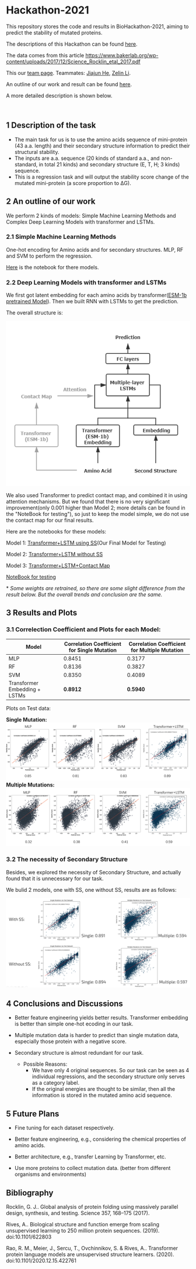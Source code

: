 # Hackathon-2021


This repository stores the code and results in BioHackathon-2021, aiming to predict the stability of mutated proteins.

The descriptions of this Hackathon can be found [here](https://biohackathon.biolib.com/event/2021-protein-edition).

The data comes from this article https://www.bakerlab.org/wp-content/uploads/2017/12/Science_Rocklin_etal_2017.pdf

This our [team page](https://biolib.com/SVM2/Spaghetti-Vector-Monster-2/). Teammates: [Jiajun He](https://github.com/hejj16), [Zelin Li](https://github.com/lzlniu).

An outline of our work and result can be found [here](https://github.com/hejj16/Hackathon-2021/blob/main/Presentation_Slide.pdf).

A more detailed description is shown below.

<br/>

## 1 Description of the task

- The main task for us is to use the amino acids sequence of mini-protein (43 a.a. length) and their secondary structure information to predict their structural stability.
- The inputs are a.a. sequence (20 kinds of standard a.a., and non-standard, in total 21 kinds) and secondary structure (E, T, H; 3 kinds) sequence.
- This is a regression task and will output the stability score change of the mutated mini-protein (a score proportion to ΔG).


## 2 An outline of our work

We perform 2 kinds of models: Simple Machine Learning Methods and Complex Deep Learning Models with transformer and LSTMs.

### 2.1 Simple Machine Learning Methods
One-hot encoding for Amino acids and for secondary structures. MLP, RF and SVM to perform the regression.

[Here](https://github.com/hejj16/Hackathon-2021/blob/main/Codes_and_Weights/Simple_Model_LZL.ipynb) is the notebook for there models.



### 2.2 Deep Learning Models with transformer and LSTMs
We first got latent embedding for each amino acids by transformer([ESM-1b pretrained Model](https://github.com/facebookresearch/esm)). Then we built RNN with LSTMs to get the prediction.

The overall structure is:


![image](https://github.com/hejj16/Hackathon-2021/blob/main/Plot/Model_Arch.png)


We also used Transformer to predict contact map, and combined it in using attention mechanisms. But we found that there is no very significant improvement(only 0.001 higher than Model 2; more details can be found in the "NoteBook for testing"), so just to keep the model simple, we do not use the contact map for our final results.

Here are the notebooks for these models:


Model 1: [Transformer+LSTM using SS](https://github.com/hejj16/Hackathon-2021/blob/main/Codes_and_Weights/Train_Transformer_LSTM_with_SS_without_Contact_Map.ipynb)(Our Final Model for Testing)

Model 2: [Transformer+LSTM without SS](https://github.com/hejj16/Hackathon-2021/blob/main/Codes_and_Weights/Train_Transformer_LSTM_without_SS_without_Contact_Map.ipynb)

Model 3: [Transformer+LSTM+Contact Map](https://github.com/hejj16/Hackathon-2021/blob/main/Codes_and_Weights/Train_Transformer_LSTM_with_Contact_Map.ipynb)

[NoteBook for testing](https://github.com/hejj16/Hackathon-2021/blob/main/Codes_and_Weights/Test_Transformer_LSTM%20(1).ipynb)

\* *Some weights are retrained, so there are some slight difference from the result below. But the overall trends and conclusion are the same.*



## 3 Results and Plots

### 3.1 Correlection Coefficient and Plots for each Model:
|Model|Correlation Coefficient for Single Mutation|Correlation Coefficient for Multiple Mutation|
|---|---|---|
|MLP|0.8451|0.3177|
|RF|0.8136|0.3827|
|SVM|0.8350|0.4089|
|Transformer Embedding + LSTMs|**0.8912**|**0.5940**|

Plots on Test data:

**Single Mutation:**
![image](https://github.com/hejj16/Hackathon-2021/blob/main/Plot/Single.PNG)
**Multiple Mutations:**
![image](https://github.com/hejj16/Hackathon-2021/blob/main/Plot/Multiple.PNG)

### 3.2 The necessity of Secondary Structure
Besides, we explored the necessity of Secondary Structure, and actually found that it is unnecessary for our task. 

We bulid 2 models, one with SS, one without SS, results are as follows:

![image](https://github.com/hejj16/Hackathon-2021/blob/main/Plot/SS_without_SS.PNG)

## 4 Conclusions and Discussions
- Better feature engineering yields better results. Transformer embedding is better than simple one-hot ecoding in our task.

- Multiple mutation data is harder to predict than single mutation data, especially those protein with a negative score.

- Secondary structure is almost redundant for our task.
  - Possible Reasons:
    - We have only 4 original sequences. So our task can be seen as 4 individual regressions, and the secondary structure only serves as a category label.
    - If the original energies are thought to be similar, then all the information is stored in the mutated amino acid sequence.


## 5 Future Plans

- Fine tuning for each dataset respectively.

- Better feature engineering, e.g., considering the chemical properties of amino acids.

- Better architecture, e.g., transfer Learning by Transformer, etc.

- Use more proteins to collect mutation data. (better from different organisms and environments)


## Bibliography
Rocklin, G. J.. Global analysis of protein folding using massively parallel design, synthesis, and testing. Science 357, 168–175 (2017).

Rives, A.. Biological structure and function emerge from scaling unsupervised learning to 250 million protein sequences. (2019). doi:10.1101/622803

Rao, R. M., Meier, J., Sercu, T., Ovchinnikov, S. & Rives, A.. Transformer protein language models are unsupervised structure learners. (2020). doi:10.1101/2020.12.15.422761
